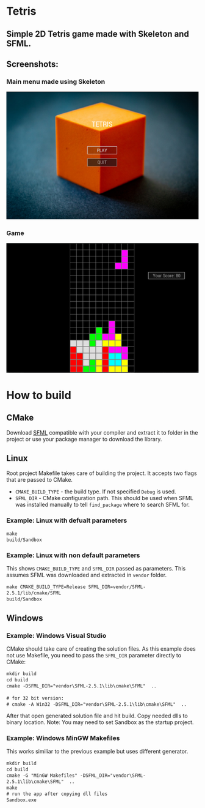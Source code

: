 # Tetris
## Simple 2D Tetris game made with Skeleton and SFML. 

## Screenshots:
### Main menu made using Skeleton
![Menu Screenshot](res/Screenshots/menu.png "Menu Screenshot") 
### Game
![Game Screenshot](res/Screenshots/tet.png "Game Screenshot") 

# How to build
## CMake
Download [SFML](https://www.sfml-dev.org/download/sfml/2.5.1/) compatible with your compiler and extract it to folder
in the project or use your package manager to download the library.

## Linux
Root project Makefile takes care of building the project. It accepts two flags that are passed to CMake.
* `CMAKE_BUILD_TYPE` - the build type. If not specified `Debug` is used.
* `SFML_DIR` - CMake configuration path. This should be used when SFML was installed manually to tell `find_package` where
to search SFML for.
### Example: Linux with defualt parameters
```
make
build/Sandbox
```

### Example: Linux with non default parameters
This shows `CMAKE_BUILD_TYPE` and `SFML_DIR` passed as parameters. This assumes SFML was downloaded and extracted in
`vendor` folder.
```
make CMAKE_BUILD_TYPE=Release SFML_DIR=vendor/SFML-2.5.1/lib/cmake/SFML
build/Sandbox
```

## Windows
### Example: Windows Visual Studio
CMake should take care of creating the solution files. As this example does not use Makefile, you need to pass the
`SFML_DIR` parameter directly to CMake:
```
mkdir build
cd build
cmake -DSFML_DIR="vendor\SFML-2.5.1\lib\cmake\SFML"  ..

# for 32 bit version:
# cmake -A Win32 -DSFML_DIR="vendor\SFML-2.5.1\lib\cmake\SFML"  ..
```
After that open generated solution file and hit build. 
Copy needed dlls to binary location.
Note: You may need to set Sandbox as the startup project.

### Example: Windows MinGW Makefiles
This works similiar to the previous example but uses different generator.
```
mkdir build
cd build
cmake -G "MinGW Makefiles" -DSFML_DIR="vendor\SFML-2.5.1\lib\cmake\SFML"  ..
make
# run the app after copying dll files
Sandbox.exe
```
